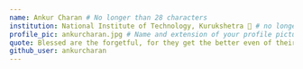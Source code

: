 ```yaml
---
name: Ankur Charan # No longer than 28 characters
institution: National Institute of Technology, Kurukshetra 🚩 # no longer than 58 characters
profile_pic: ankurcharan.jpg # Name and extension of your profile picture(ex. mona.png) The picture must be squared and 544px on width and height.
quote: Blessed are the forgetful, for they get the better even of their blunders.  # no longer than 100 characters, avoid using quotes(") to guarantee the format remains the same.
github_user: ankurcharan
---
```

